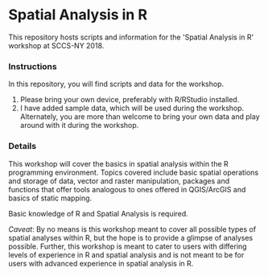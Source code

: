 # Spatial Analysis in R
This repository hosts scripts and information for the 'Spatial Analysis in R' workshop at SCCS-NY 2018.

### Instructions

In this repository, you will find scripts and data for the workshop.

1.	Please bring your own device, preferably with R/RStudio installed.
2.	I have added sample data, which will be used during the workshop. Alternately, you are more than welcome to bring your own data and play around with it during the workshop.  

### Details

This workshop will cover the basics in spatial analysis within the R programming environment. Topics covered include basic spatial operations and storage of data, vector and raster manipulation, packages and functions that offer tools analogous to ones offered in QGIS/ArcGIS and basics of static mapping.  

Basic knowledge of R and Spatial Analysis is required. 

_Caveat_: By no means is this workshop meant to cover all possible types of spatial analyses within R, but the hope is to provide a glimpse of analyses possible. Further, this workshop is meant to cater to users with differing levels of experience in R and spatial analysis and is not meant to be for users with advanced experience in spatial analysis in R.
